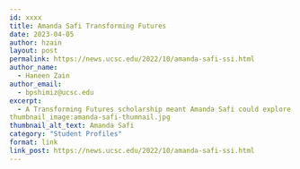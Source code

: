 ```yaml
---
id: xxxx
title: Amanda Safi Transforming Futures
date: 2023-04-05
author: hzain
layout: post
permalink: https://news.ucsc.edu/2022/10/amanda-safi-ssi.html
author_name:
  - Haneen Zain
author_email:
  - bpshimiz@ucsc.edu
excerpt:
  - A Transforming Futures scholarship meant Amanda Safi could explore a career in public policy
thumbnail_image:amanda-safi-thumnail.jpg
thumbnail_alt_text: Amanda Safi
category: "Student Profiles"
format: link
link_post: https://news.ucsc.edu/2022/10/amanda-safi-ssi.html
---
```

